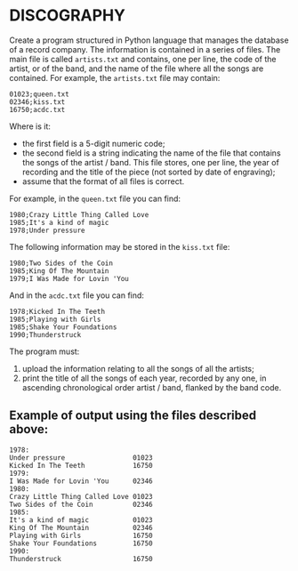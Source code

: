 # DISCOGRAPHY

Create a program structured in Python language that manages the database of a record company. The
information is contained in a series of files. The main file is called `artists.txt` and contains, one per line,
the code of the artist, or of the band, and the name of the file where all the songs are contained. For example, the
`artists.txt` file may contain:

    01023;queen.txt
    02346;kiss.txt
    16750;acdc.txt

Where is it:

- the first field is a 5-digit numeric code;
- the second field is a string indicating the name of the file that contains the songs of the artist / band.
  This file stores, one per line, the year of recording and the title of the piece (not sorted
  by date of engraving);
- assume that the format of all files is correct.

For example, in the `queen.txt` file you can find:

    1980;Crazy Little Thing Called Love
    1985;It's a kind of magic
    1978;Under pressure

The following information may be stored in the `kiss.txt` file:

    1980;Two Sides of the Coin
    1985;King Of The Mountain
    1979;I Was Made for Lovin 'You

And in the `acdc.txt` file you can find:

    1978;Kicked In The Teeth
    1985;Playing with Girls
    1985;Shake Your Foundations
    1990;Thunderstruck

The program must:

1. upload the information relating to all the songs of all the artists;
2. print the title of all the songs of each year, recorded by any one, in ascending chronological order
   artist / band, flanked by the band code.

## Example of output using the files described above:

    1978:
    Under pressure                 01023
    Kicked In The Teeth            16750
    1979:
    I Was Made for Lovin 'You      02346
    1980:
    Crazy Little Thing Called Love 01023
    Two Sides of the Coin          02346
    1985:
    It's a kind of magic           01023
    King Of The Mountain           02346
    Playing with Girls             16750
    Shake Your Foundations         16750
    1990:
    Thunderstruck                  16750 
